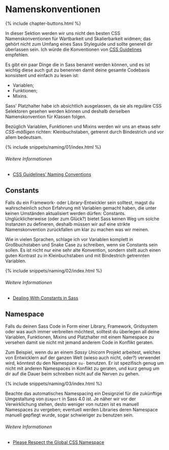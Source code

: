 
# Namenskonventionen

{% include chapter-buttons.html %}

In dieser Sektion werden wir uns nicht den besten CSS Namenskonventionen für Wartbarkeit und Skalierbarkeit widmen; das gehört nicht zum Umfang eines Sass Styleguide und sollte generell dir überlassen sein. Ich würde die Konventionen von [CSS Guidelines](http://cssguidelin.es/#naming-conventions) empfehlen.

Es gibt ein paar Dinge die in Sass benannt werden können, und es ist wichtig diese auch gut zu benennen damit deine gesamte Codebasis konsistent und einfach zu lesen ist:

* Variablen;
* Funktionen;
* Mixins.

Sass' Platzhalter habe ich absichtlich ausgelassen, da sie als reguläre CSS Selektoren gesehen werden können und deshalb derselben Namenskonvention für Klassen folgen.

Bezüglich Variablen, Funktionen und Mixins werden wir uns an etwas sehr *CSS-mäßigen* richten: Kleinbuchstaben, getrennt durch Bindestrich und vor allem bedeutsam.

{% include snippets/naming/01/index.html %}

###### Weitere Informationen

* [CSS Guidelines’ Naming Conventions](http://cssguidelin.es/#naming-conventions)

## Constants

Falls du ein Framework- oder Library-Entwickler sein solltest, magst du wahrscheinlich schon Erfahrung mit Variablen gemacht haben, die unter keinen Umständen aktualisiert werden dürfen: Constants. Unglücklicherweise (oder zum Glück?) bietet Sass keinen Weg um solche Instanzen zu defineren, deshalb müssen wir auf eine strikte Namenskonvention zurückfallen um klar zu machen was wir meinen.

Wie in vielen Sprachen, schlage ich vor Variablen komplett in Großbuchstaben und Snake Case zu schreiben, wenn sie Constants sein sollen. Es ist nicht nur eine sehr alte Konvention, sondern stellt auch einen guten Kontrast zu in Kleinbuchstaben und mit Bindestrich getrennten Variablen.

{% include snippets/naming/02/index.html %}

###### Weitere Informationen

* [Dealing With Constants in Sass](http://www.sitepoint.com/dealing-constants-sass/)

## Namespace

Falls du deinen Sass Code in Form einer Library, Framework, Gridsystem oder was auch immer verbreiten möchtest, solltest du überlegen all deine Variablen, Funktionen, Mixins und Platzhalter mit einem Namespace zu versehen damit sie nicht mit jemand anderem Code in Konflikt geraten.

Zum Beispiel, wenn du an einem *Sassy Unicorn* Projekt arbeitest, welches von Entwicklern auf der ganzen Welt (wieso auch nicht, oder?) verwendet wird, könntest du den Namespace `su-` benutzen. Er ist spezifisch genug um nicht mit anderen Namespaces in Konflikt zu geraten, und kurz genug um dir auf die Dauer beim schreiben nicht auf die Nerven zu gehen.

{% include snippets/naming/03/index.html %}

<div class="note">
  <p>Beachte das automatisches Namespacing ein Designziel für die zukünftige Umgestaltung von <code>@import</code> in Sass 4.0 ist. Je näher wir vor der Verwirklichung stehen, desto weniger von nutzen ist es manuell Namespaces zu vergeben; eventuell werden Libraries deren Namespace manuell gepflegt wurde, sogar schwieriger zu benutzen sein.</p>
</div>

###### Weitere Informationen

* [Please Respect the Global CSS Namespace](http://blog.kaelig.fr/post/44554267597/please-respect-the-global-css-namespace)
